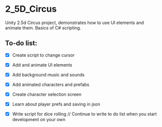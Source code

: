 # 2_5D_Circus
Unity 2.5d Circus project, demonstrates how to use UI elements and animate them. Basics of C# scripting.

## To-do list:
- [x] Create script to change cursor
- [x] Add and animate UI elements 
- [x] Add background music and sounds
- [x] Add animated characters and prefabs
- [x] Create character selection screen
- [x] Learn about player prefs and saving in json
- [x] Write script for dice rolling
// Continue to write to do list when you start development on your own

